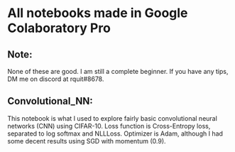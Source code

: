 # All notebooks made in Google Colaboratory Pro

## Note:
None of these are good. I am still a complete beginner. If you have any tips, DM me on discord at rquit#8678.

## Convolutional_NN:
This notebook is what I used to explore fairly basic convolutional neural networks (CNN) using CIFAR-10. 
Loss function is Cross-Entropy loss, separated to log softmax and NLLLoss. 
Optimizer is Adam, although I had some decent results using SGD with momentum (0.9).
